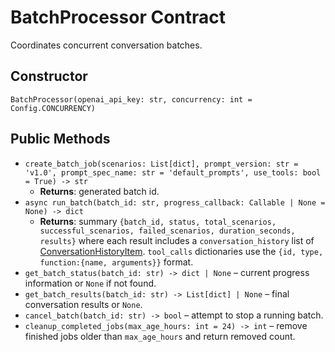 # BatchProcessor Contract

Coordinates concurrent conversation batches.

## Constructor
`BatchProcessor(openai_api_key: str, concurrency: int = Config.CONCURRENCY)`

## Public Methods
- `create_batch_job(scenarios: List[dict], prompt_version: str = 'v1.0', prompt_spec_name: str = 'default_prompts', use_tools: bool = True) -> str`
  - **Returns**: generated batch id.
- `async run_batch(batch_id: str, progress_callback: Callable | None = None) -> dict`
  - **Returns**: summary `{batch_id, status, total_scenarios, successful_scenarios, failed_scenarios, duration_seconds, results}` where each result includes a `conversation_history` list of [ConversationHistoryItem](../dto/conversation_history_item.md). `tool_calls` dictionaries use the `{id, type, function:{name, arguments}}` format.
- `get_batch_status(batch_id: str) -> dict | None` – current progress information or `None` if not found.
- `get_batch_results(batch_id: str) -> List[dict] | None` – final conversation results or `None`.
- `cancel_batch(batch_id: str) -> bool` – attempt to stop a running batch.
- `cleanup_completed_jobs(max_age_hours: int = 24) -> int` – remove finished jobs older than `max_age_hours` and return removed count.
